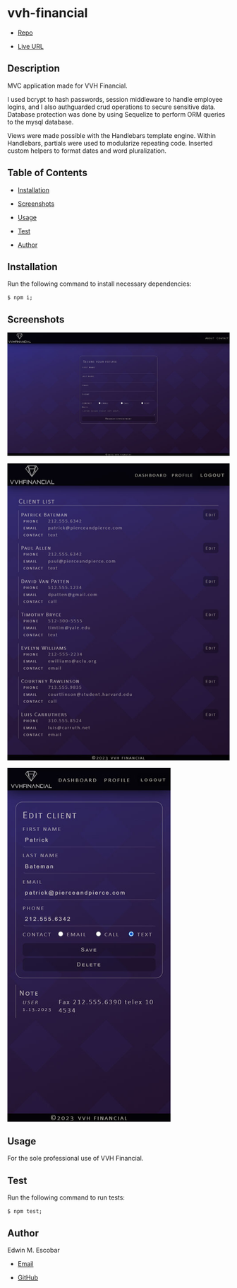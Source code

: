 
# vvh-financial

  * [Repo](https://github.com/escowin/vvh-financial)

  * [Live URL](https://vvh-financial.com)
  
## Description

  MVC application made for VVH Financial.
  
  I used bcrypt to hash passwords, session middleware to handle employee logins, and I also authguarded crud operations to secure sensitive data. Database protection was done by using Sequelize to perform ORM queries to the mysql database. 

  Views were made possible with the Handlebars template engine. Within Handlebars, partials were used to modularize repeating code. Inserted custom helpers to format dates and word pluralization.


## Table of Contents

  * [Installation](#installation)

  * [Screenshots](#screenshots)

  * [Usage](#usage)

  * [Test](#test)

  * [Author](#author)

## Installation

  Run the following command to install necessary dependencies:

  ```
  $ npm i;
  ```

## Screenshots

  ![desktop](./images/display-large.jpg)

  ![tablet](./images/display-medium.jpg)

  ![mobile](./images/display-small.jpg)


## Usage

  For the sole professional use of VVH Financial.


## Test
  
  Run the following command to run tests:
  ```
  $ npm test;
  ```

## Author

  Edwin M. Escobar

  * [Email](mailto:edwin@escowinart.com)

  * [GitHub](https://github.com/escowin)
